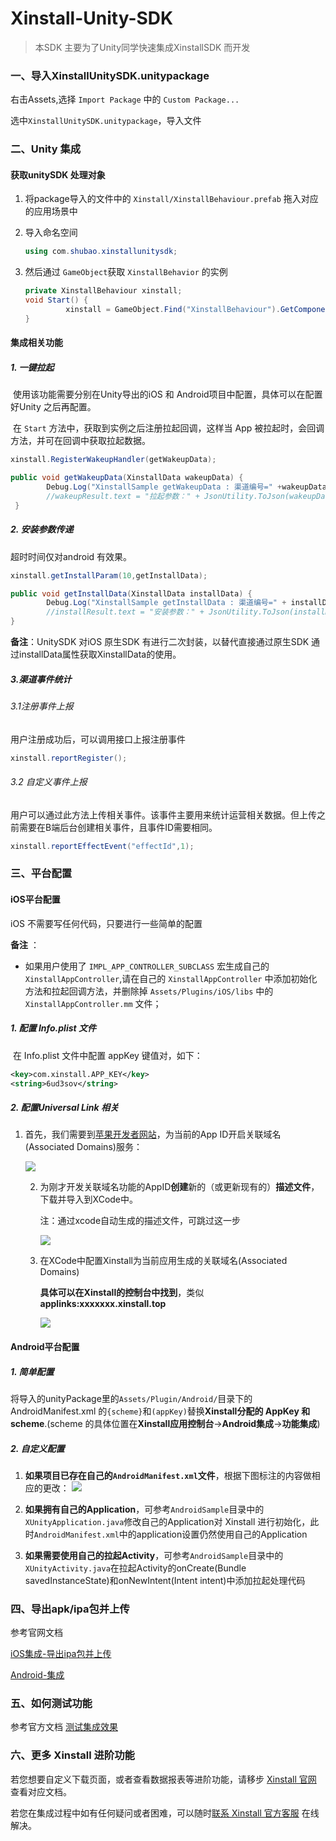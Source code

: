# Xinstall-Unity-SDK

> 本SDK 主要为了Unity同学快速集成XinstallSDK 而开发

### 一、导入XinstallUnitySDK.unitypackage

右击Assets,选择 `Import Package` 中的 `Custom Package...`

选中`XinstallUnitySDK.unitypackage`，导入文件

### 二、Unity 集成

#### 获取unitySDK 处理对象

1. 将package导入的文件中的 `Xinstall/XinstallBehaviour.prefab` 拖入对应的应用场景中

2. 导入命名空间

   ```c#
   using com.shubao.xinstallunitysdk;
   ```

3. 然后通过 `GameObject`获取 `XinstallBehavior` 的实例

   ```c#
   private XinstallBehaviour xinstall;
   void Start() {
     		xinstall = GameObject.Find("XinstallBehaviour").GetComponent<XinstallBehaviour>(); 
   }
   ```

#### 集成相关功能



##### 1. 一键拉起

​     	使用该功能需要分别在Unity导出的iOS 和 Android项目中配置，具体可以在配置好Unity 之后再配置。

​		 在 `Start` 方法中，获取到实例之后注册拉起回调，这样当 App 被拉起时，会回调方法，并可在回调中获取拉起数据。

```C#
xinstall.RegisterWakeupHandler(getWakeupData);
```
```C#
public void getWakeupData(XinstallData wakeupData) {
        Debug.Log("XinstallSample getWakeupData : 渠道编号=" +wakeupData.channelCode + "， 自定义数据=" + wakeupData.extraData);
        //wakeupResult.text = "拉起参数：" + JsonUtility.ToJson(wakeupData);
 }
```

##### 2. 安装参数传递

超时时间仅对android 有效果。

```c#
xinstall.getInstallParam(10,getInstallData);
```

```c#
public void getInstallData(XinstallData installData) {
        Debug.Log("XinstallSample getInstallData : 渠道编号=" + installData.channelCode + "，自定义数据=" + installData.extraData);
        //installResult.text = "安装参数：" + JsonUtility.ToJson(installData);
}
```

**备注**：UnitySDK 对iOS 原生SDK 有进行二次封装，以替代直接通过原生SDK 通过installData属性获取XinstallData的使用。

##### 3.渠道事件统计

###### 3.1注册事件上报

用户注册成功后，可以调用接口上报注册事件

```c#
xinstall.reportRegister();
```

###### 3.2 自定义事件上报

用户可以通过此方法上传相关事件。该事件主要用来统计运营相关数据。但上传之前需要在B端后台创建相关事件，且事件ID需要相同。

```c#
xinstall.reportEffectEvent("effectId",1);
```

### 三、平台配置

#### iOS平台配置

 iOS 不需要写任何代码，只要进行一些简单的配置

**备注** ：

- 如果用户使用了 `IMPL_APP_CONTROLLER_SUBCLASS` 宏生成自己的 `XinstallAppController`,请在自己的 `XinstallAppController` 中添加初始化方法和拉起回调方法，并删除掉 `Assets/Plugins/iOS/libs` 中的 `XinstallAppController.mm` 文件；

##### 1. 配置 Info.plist 文件

​		在 Info.plist 文件中配置 appKey 键值对，如下：

```xml
<key>com.xinstall.APP_KEY</key>
<string>6ud3sov</string>
```

##### 2. 配置Universal Link 相关

1. 首先，我们需要到[苹果开发者网站](https://developer.apple.com/)，为当前的App ID开启关联域名(Associated Domains)服务：

   ![](res/1.png)

   2. 为刚才开发关联域名功能的AppID**创建**新的（或更新现有的）**描述文件**，下载并导入到XCode中。

      注：通过xcode自动生成的描述文件，可跳过这一步

      ![](res/2.png)

   3. 在XCode中配置Xinstall为当前应用生成的关联域名(Associated Domains)

      **具体可以在Xinstall的控制台中找到**，类似**applinks:xxxxxxx.xinstall.top**

      ![](res/3.png)

#### Android平台配置

##### 1. 简单配置  

将导入的unityPackage里的`Assets/Plugin/Android/`目录下的AndroidManifest.xml 的`{scheme}`和`(appKey)`替换**Xinstall分配的 AppKey 和 scheme**.(scheme 的具体位置在**Xinstall应用控制台**->**Android集成**->**功能集成**)

##### 2. 自定义配置  

1. **如果项目已存在自己的`AndroidManifest.xml`文件**，根据下图标注的内容做相应的更改： 
   ![](res/android1.png)

2. **如果拥有自己的Application**，可参考`AndroidSample`目录中的`XUnityApplication.java`修改自己的Application对 Xinstall 进行初始化，此时`AndroidManifest.xml`中的application设置仍然使用自己的Application

3. **如果需要使用自己的拉起Activity**，可参考`AndroidSample`目录中的`XUnityActivity.java`在拉起Activity的onCreate(Bundle savedInstanceState)和onNewIntent(Intent intent)中添加拉起处理代码


### 四、导出apk/ipa包并上传

参考官网文档

[iOS集成-导出ipa包并上传](https://doc.xinstall.com/integrationGuide/iOSIntegrationGuide.html#四、导出ipa包并上传)

[Android-集成](https://doc.xinstall.com/integrationGuide/AndroidIntegrationGuide.html#四、导出apk包并上传)

### 五、如何测试功能

参考官方文档 [测试集成效果](https://doc.xinstall.com/integrationGuide/comfirm.html)

### 六、更多 Xinstall 进阶功能

若您想要自定义下载页面，或者查看数据报表等进阶功能，请移步 [Xinstall 官网](https://xinstall.com) 查看对应文档。

若您在集成过程中如有任何疑问或者困难，可以随时[联系 Xinstall 官方客服](https://admin.qidian.qq.com/template/blue/mp/menu/qr-code-jump.html?linkType=0&env=ol&kfuin=2355021609&fid=350&key=4576bf1f33461342433de54b612d61a0&cate=1&type=16&ftype=1&_type=wpa&qidian=true) 在线解决。

